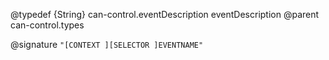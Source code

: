 @typedef {String} can-control.eventDescription eventDescription
@parent can-control.types

@signature `"[CONTEXT ][SELECTOR ]EVENTNAME"`

